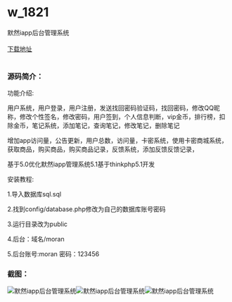# w_1821
默然iapp后台管理系统
<br/></br>
[下载地址](https://www.uuid2.com/1821.html "下载地址")
<br/></br>
<h3>源码简介：</h3>
<p>功能介绍:<p>
<p>用户系统，用户登录，用户注册，发送找回密码验证码，找回密码，修改QQ昵称，修改个性签名，修改密码，用户签到，个人信息判断，vip金币，排行榜，扣除金币，笔记系统，添加笔记，查询笔记，修改笔记，删除笔记<p>
<p>增加app访问量，公告更新，用户总数，访问量，卡密系统，使用卡密商城系统，获取商品，购买商品，购买商品记录，反馈系统，添加反馈反馈记录，<p>
<p>基于5.0优化默然iapp管理系统5.1基于thinkphp5.1开发<p>
<p>安装教程:<p>
<p>1.导入数据库sql.sql<p>
<p>2.找到config/database.php修改为自己的数据库账号密码<p>
<p>3.运行目录改为public<p>
<p>4.后台：域名/moran<p>
<p>5.后台账号:moran 密码：123456<p>
<h3>截图：</h3>
<img src="https://www.uuid2.com/wp-content/uploads/img/202201/7c1ff25870.png" alt="默然iapp后台管理系统"><img src="https://www.uuid2.com/wp-content/uploads/img/202201/7c1ff25144.jpg" alt="默然iapp后台管理系统"><img src="https://www.uuid2.com/wp-content/uploads/img/202201/6a392c8242.png" alt="默然iapp后台管理系统">
